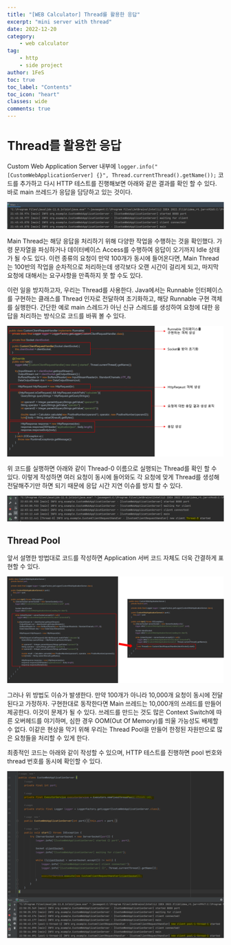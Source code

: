 ```yaml
---
title: "[WEB Calculator] Thread를 활용한 응답"
excerpt: "mini server with thread"
date: 2022-12-20
category:
    - web calculator
tag:
    - http
    - side project
author: 1FeS
toc: true
toc_label: "Contents"
toc_icon: "heart"
classes: wide
comments: true
---
```


# Thread를 활용한 응답

Custom Web Application Server 내부에 `logger.info("[CustomWebApplicationServer] {}", Thread.currentThread().getName());` 코드를 추가하고 다시 HTTP 테스트를 진행해보면 아래와 같은 결과를 확인 할 수 있다. 바로 main 쓰레드가 응답을 담당하고 있는 것이다.

<img src="/_img/2022-12-20/thread main.png">

Main Thread는 해당 응답을 처리하기 위해 다양한 작업을 수행하는 것을 확인했다. 가령 문자열을 파싱하거나 데이터베이스 Access를 수행하여 응답이 오기까지 Idle 상태가 될 수도 있다. 이런 종류의 요청이 만약 100개가 동시에 들어온다면, Main Thread는 100반의 작업을 순차적으로 처리하는데 생각보다 오랜 시간이 걸리게 되고, 마지막 요청에 대해서는 요구사항을 만족하지 못 할 수도 있다.

이런 일을 방지하고자, 우리는 Thread를 사용한다. Java에서는 Runnable 인터페이스를 구현하는 클래스를 Thread 인자로 전달하여 초기화하고, 해당 Runnable 구현 객체를 실행한다. 간단한 예로 main 스레드가 아닌 신규 스레드를 생성하여 요청에 대한 응답을 처리하는 방식으로 코드를 바꿔 볼 수 있다.

<img src="/_img/2022-12-20/thread by runnable.png">

위 코드를 실행하면 아래와 같이 Thread-0 이름으로 실행되는 Thread를 확인 할 수 있다. 이렇게 작성하면 여러 요청이 동시에 들어와도 각 요청에 맞게 Thread를 생성해 전달해주기만 하면 되기 때문에 응답 시간 지연 이슈를 방지 할 수 있다.

<img src="/_img/2022-12-20/thread zero.png">

## Thread Pool

앞서 설명한 방법대로 코드를 작성하면 Application 서버 코드 자체도 더욱 간결하게 표현할 수 있다.

<img src="/_img/2022-12-20/logic replace.png">

그러나 위 방법도 이슈가 발생한다. 만약 100개가 아니라 10,000개 요청이 동시에 전달된다고 가정하자. 구현한대로 동작한다면 Main 쓰레드는 10,000개의 쓰레드를 만들어 제공한다. 이것이 문제가 될 수 있다. 쓰레드를 만드는 것도 많은 Context Switch에 따른 오버헤드를 야기하며, 심한 경우 OOM(Out Of Memory)를 띄울 가능성도 배제할 수 없다. 이같은 현상을 막기 위해 우리는 Thread Pool을 만들어 한정된 자원만으로 많은 요청들을 처리할 수 있게 한다.

최종적인 코드는 아래와 같이 작성할 수 있으며, HTTP 테스트를 진행하면 pool 번호와 thread 번호를 동시에 확인할 수 있다.


<img src="/_img/2022-12-20/thread pool.png">

